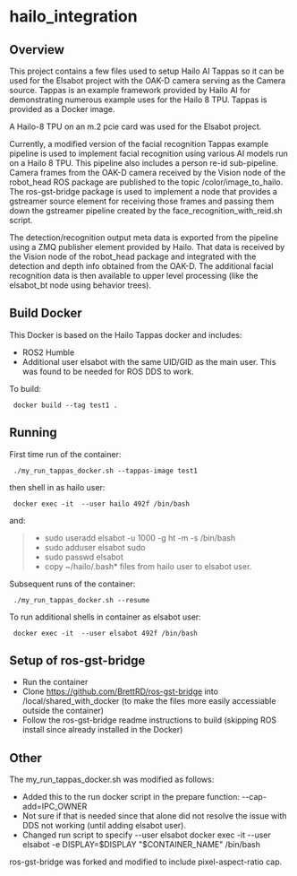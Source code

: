 # hailo_integration

## Overview

This project contains a few files used to setup Hailo AI Tappas so it can be used for the Elsabot project with the OAK-D camera serving as the Camera source.  Tappas is an example framework provided by Hailo AI for demonstrating numerous example uses for the Hailo 8 TPU.  Tappas is provided as a Docker image.

A Hailo-8 TPU on an m.2 pcie card was used for the Elsabot project.

Currently, a modified version of the facial recognition Tappas example pipeline is used to implement facial recognition using various AI models run on a Hailo 8 TPU.  This
pipeline also includes a person re-id sub-pipeline.  Camera frames from the OAK-D camera received by the Vision node of the robot_head ROS package are published to the topic /color/image_to_hailo.  The ros-gst-bridge package is used to implement a node that provides a gstreamer source element for receiving those frames and passing them down the gstreamer pipeline created by the face_recognition_with_reid.sh script.

The detection/recognition output meta data is exported from the pipeline using a ZMQ publisher element provided by Hailo.  That data is received by the Vision node of the robot_head package and integrated with the detection and depth info obtained from the OAK-D.  The additional facial recognition data is then available to upper level processing (like the elsabot_bt node using behavior trees).

## Build Docker

This Docker is based on the Hailo Tappas docker and includes:
  * ROS2 Humble
  * Additional user elsabot with the same UID/GID as the main user.  This was found to be needed for ROS DDS to work.
 
To build: 

     docker build --tag test1 .

## Running

First time run of the container:

     ./my_run_tappas_docker.sh --tappas-image test1

then shell in as hailo user:

     docker exec -it  --user hailo 492f /bin/bash   

and:

>* sudo useradd elsabot -u 1000 -g ht -m -s /bin/bash
>* sudo adduser elsabot sudo
>* sudo passwd elsabot
>* copy ~/hailo/.bash* files from hailo user to elsabot user.

Subsequent runs of the container:

     ./my_run_tappas_docker.sh --resume

To run additional shells in container as elsabot user:

     docker exec -it  --user elsabot 492f /bin/bash


## Setup of ros-gst-bridge

* Run the container
* Clone https://github.com/BrettRD/ros-gst-bridge into /local/shared_with_docker (to make the files more easily accessiable outside the container)
* Follow the ros-gst-bridge readme instructions to build (skipping ROS install since already installed in the Docker)

## Other

The my_run_tappas_docker.sh was modified as follows:

* Added this to the run docker script in the prepare function:
   --cap-add=IPC_OWNER
*  Not sure if that is needed since that alone did not resolve the issue with DDS not working (until adding elsabot user).
*  Changed run script to specify --user elsabot
    docker exec -it --user elsabot -e DISPLAY=$DISPLAY "$CONTAINER_NAME" /bin/bash

ros-gst-bridge was forked and modified to include pixel-aspect-ratio cap.